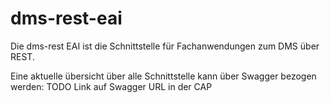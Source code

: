 # dms-rest-eai

Die dms-rest EAI ist die Schnittstelle für Fachanwendungen zum DMS über REST.

Eine aktuelle übersicht über alle Schnittstelle kann über Swagger bezogen werden: TODO Link auf Swagger URL in der CAP

